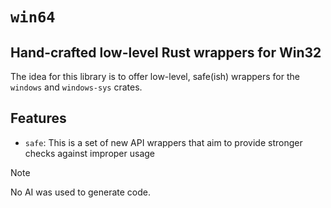 # `win64`

## Hand-crafted low-level Rust wrappers for Win32

The idea for this library is to offer low-level, safe(ish) wrappers for the `windows` and `windows-sys` crates.

## Features

* `safe`: This is a set of new API wrappers that aim to provide stronger checks against improper usage

> [!NOTE]
> No AI was used to generate code.
